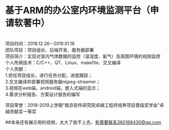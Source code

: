 # 基于ARM的办公室内环境监测平台（申请软著中）
<br>项目时间：2018.12.26--2019.01.18
<br>团队项目：项目组长、后端开发、服务器部署
<br>项目简介：实现对室内气体数据的监控（温湿度、氨气）及周围环境的视频监控
<br>个人所用技术：C/C++、QT、Linux、makefile、交叉编译
<br>个人贡献：
<br>1.担任项目组长，进行任务分配，进度跟踪；
<br>2.交叉编译并部署视频服务器mjpeg-streamer；
<br>3.视频在web端，android端，嵌入式端的显示；
<br>4.需求分析报告、方案设计报告的编写

项目荣誉：2018-2019上学期“南京软件研究院卓越工程师培养项目晋级奖学金”卓越贡献奖一等奖

##本来还有展示用的视频，太大了放不上去，有需要联系360188430@qq.com
